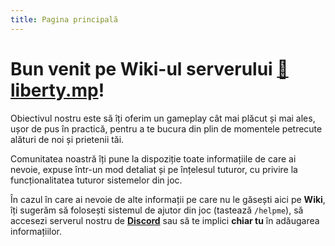 ```yaml
---
title: Pagina principală
---
```


# Bun venit pe Wiki-ul serverului [🗽liberty.mp](https://liberty.mp)!

Obiectivul nostru este să îți oferim un gameplay cât mai plăcut și mai ales, ușor de pus în practică, pentru a te bucura din plin de momentele petrecute alături de noi și prietenii tăi.

Comunitatea noastră îți pune la dispoziție toate informațiile de care ai nevoie, expuse într-un mod detaliat și pe înțelesul tuturor, cu privire la funcționalitatea tuturor sistemelor din joc.

În cazul în care ai nevoie de alte informații pe care nu le găsești aici pe **Wiki**, îți sugerăm să folosești sistemul de ajutor din joc (tastează `/helpme`), să accesezi serverul nostru de [**Discord**](https://liberty.mp/discord) sau să te implici **chiar tu** în adăugarea informațiilor.

<Contributors description="Contribuitori:" />
